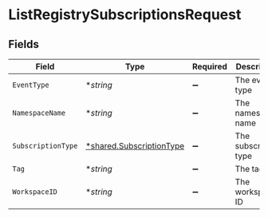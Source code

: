 # ListRegistrySubscriptionsRequest


## Fields

| Field                                                                      | Type                                                                       | Required                                                                   | Description                                                                |
| -------------------------------------------------------------------------- | -------------------------------------------------------------------------- | -------------------------------------------------------------------------- | -------------------------------------------------------------------------- |
| `EventType`                                                                | **string*                                                                  | :heavy_minus_sign:                                                         | The event type                                                             |
| `NamespaceName`                                                            | **string*                                                                  | :heavy_minus_sign:                                                         | The namespace name                                                         |
| `SubscriptionType`                                                         | [*shared.SubscriptionType](../../../pkg/models/shared/subscriptiontype.md) | :heavy_minus_sign:                                                         | The subscription type                                                      |
| `Tag`                                                                      | **string*                                                                  | :heavy_minus_sign:                                                         | The tag                                                                    |
| `WorkspaceID`                                                              | **string*                                                                  | :heavy_minus_sign:                                                         | The workspace ID                                                           |